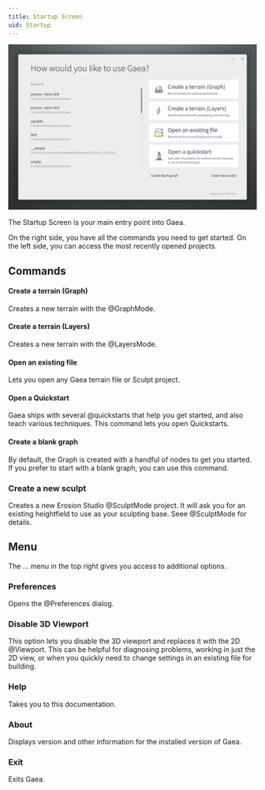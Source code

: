 ```yaml
---
title: Startup Screen
uid: Startup
---
```


![](/images/ui/Startup.png)

The Startup Screen is your main entry point into Gaea.

On the right side, you have all the commands you need to get started. On the left side, you can access the most recently opened projects.

## Commands

#### Create a terrain (Graph)
Creates a new terrain with the @GraphMode.

#### Create a terrain (Layers)
Creates a new terrain with the @LayersMode.

#### Open an existing file
Lets you open any Gaea terrain file or Sculpt project.

#### Open a Quickstart
Gaea ships with several @quickstarts that help you get started, and also teach various techniques. This command lets you open Quickstarts.

#### Create a blank graph
By default, the Graph is created with a handful of nodes to get you started. If you prefer to start with a blank graph, you can use this command.

### Create a new sculpt
Creates a new Erosion Studio @SculptMode project. It will ask you for an existing heightfield to use as your sculpting base. Seee @SculptMode for details.

## Menu

The ... menu in the top right gives you access to additional options.

### Preferences
Opens the @Preferences dialog.

### Disable 3D Viewport
This option lets you disable the 3D viewport and replaces it with the 2D @Viewport. This can be helpful for diagnosing problems, working in just the 2D view, or when you quickly need to change settings in an existing file for building.

### Help
Takes you to this documentation.

### About
Displays version and other information for the installed version of Gaea.

### Exit
Exits Gaea.